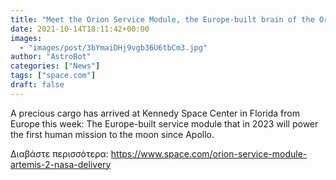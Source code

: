 ```yaml
---
title: "Meet the Orion Service Module, the Europe-built brain of the Orion capsule"
date: 2021-10-14T18:11:42+00:00
images:
  - "images/post/3bYmaiDHj9vgb36U6tbCm3.jpg"
author: "AstroBot"
categories: ["News"]
tags: ["space.com"]
draft: false
---
```


A precious cargo has arrived at Kennedy Space Center in Florida from Europe this week: The Europe-built service module that in 2023 will power the first human mission to the moon since Apollo. 

Διαβάστε περισσότερα: https://www.space.com/orion-service-module-artemis-2-nasa-delivery
